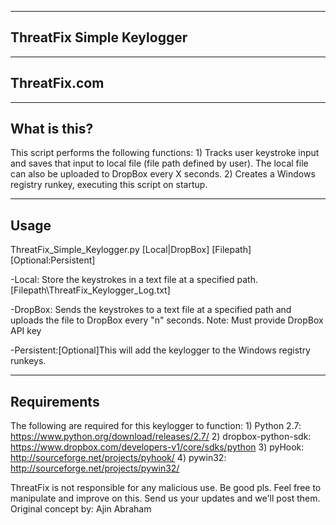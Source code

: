 -----------------------------------------------------
ThreatFix Simple Keylogger
-----------------------------------------------------
-----------------------------------------------------
ThreatFix.com
-----------------------------------------------------

--------------
What is this?
--------------
This script performs the following functions:
	1) Tracks user keystroke input and saves that input to local file (file path defined by user).  The local file can also be uploaded to DropBox every X seconds.
	2) Creates a Windows registry runkey, executing this script on startup.
	
------
Usage
------
ThreatFix_Simple_Keylogger.py [Local|DropBox] [Filepath] [Optional:Persistent]

-Local: Store the keystrokes in a text file at a specified path. [Filepath\ThreatFix_Keylogger_Log.txt]

-DropBox: Sends the keystrokes to a text file at a specified path and uploads the file to DropBox every "n" seconds.
	Note: Must provide DropBox API key
	
-Persistent:[Optional]This will add the keylogger to the Windows registry runkeys.

--------------
Requirements
--------------
The following are required for this keylogger to function:
 	1) Python 2.7: https://www.python.org/download/releases/2.7/
	2) dropbox-python-sdk: https://www.dropbox.com/developers-v1/core/sdks/python
 	3) pyHook: http://sourceforge.net/projects/pyhook/
 	4) pywin32: http://sourceforge.net/projects/pywin32/
	
ThreatFix is not responsible for any malicious use.  Be good pls.
Feel free to manipulate and improve on this. Send us your updates and we'll post them.
Original concept by: Ajin Abraham
